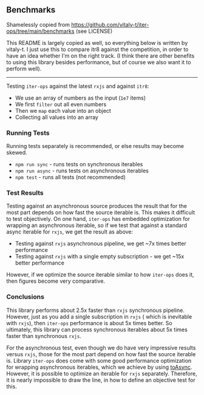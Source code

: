 ## Benchmarks

Shamelessly copied from https://github.com/vitaly-t/iter-ops/tree/main/benchmarks (see LICENSE)

This README is largely copied as well, so everything below is written by vitaly-t. I just use this to compare itr8 against the competition, in order to have an idea whether I'm on the right track. (I think there are other benefits to using this library besides performance, but of course we also want it to perform well).

---

Testing `iter-ops` against the latest `rxjs` and against `itr8`:

- We use an array of numbers as the input (`1e7` items)
- We first `filter` out all even numbers
- Then we `map` each value into an object
- Collecting all values into an array

### Running Tests

Running tests separately is recommended, or else results may become skewed.

- `npm run sync` - runs tests on synchronous iterables
- `npm run async` - runs tests on asynchronous iterables
- `npm test` - runs all tests (not recommended)

### Test Results

Testing against an asynchronous source produces the result that for the most part depends on how fast the source
iterable is. This makes it difficult to test objectively. On one hand, `iter-ops`
has embedded optimization for wrapping an asynchronous iterable, so if we test that against a standard async iterable
for `rxjs`, we get the result as above:

- Testing against `rxjs` asynchronous pipeline, we get ~7x times better performance
- Testing against `rxjs` with a single empty subscription - we get ~15x better performance

However, if we optimize the source iterable similar to how `iter-ops` does it, then figures become very comparative.

### Conclusions

This library performs about 2.5x faster than `rxjs` synchronous pipeline. However, just as you add a single subscription
in `rxjs` (
which is inevitable with `rxjs`), then `iter-ops` performance is about 5x times better. So ultimately, this library can
process synchronous iterables about 5x times faster than synchronous `rxjs`.

For the asynchronous test, even though we do have very impressive results versus `rxjs`, those for the most part depend
on how fast the source iterable is. Library `iter-ops` does come with some good performance optimization for wrapping
asynchronous iterables, which we achieve by using [toAsync]. However, it is possible to optimize an iterable for `rxjs`
separately. Therefore, it is nearly impossible to draw the line, in how to define an objective test for this.

[toasync]: https://vitaly-t.github.io/iter-ops/functions/toAsync
